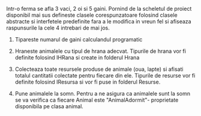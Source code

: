 Intr-o ferma se afla 3 vaci, 2 oi si 5 gaini. Pornind de la scheletul de proiect disponibil mai sus defineste clasele corespunzatoare folosind clasele abstracte si interfetele predefinite fara a le modifica in vreun fel si afiseaza raspunsurile la cele 4 intrebari de mai jos.

1. Tipareste numarul de gaini calculandul programatic

2. Hraneste animalele cu tipul de hrana adecvat. Tipurile de hrana vor fi definite folosind IHRana si create in folderul Hrana

3. Colecteaza toate resursele produse de animale (oua, lapte) si afisati totalul cantitatii colectate pentru fiecare din ele. Tipurile de resurse vor fi definite folosind IResursa si vor fi puse in folderul Resurse.

4. Pune animalele la somn. Pentru a ne asigura ca animalele sunt la somn se va verifica ca fiecare Animal este "AnimalAdormit"- proprietate disponibila pe clasa animal. 
